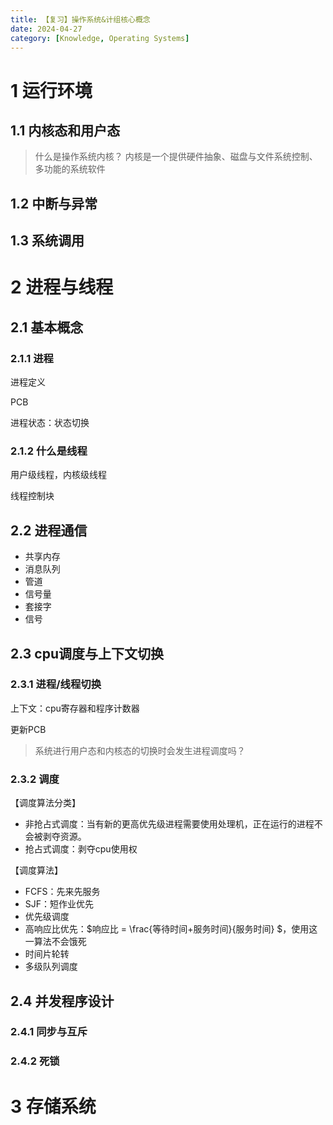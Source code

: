 ```yaml
---
title: 【复习】操作系统&计组核心概念
date: 2024-04-27
category: [Knowledge, Operating Systems]
---
```


# 1 运行环境

## 1.1 内核态和用户态
> 什么是操作系统内核？
> 内核是一个提供硬件抽象、磁盘与文件系统控制、多功能的系统软件


## 1.2 中断与异常

## 1.3 系统调用

# 2 进程与线程

## 2.1 基本概念

### 2.1.1 进程
进程定义

PCB

进程状态：状态切换

### 2.1.2 什么是线程

用户级线程，内核级线程

线程控制块

## 2.2 进程通信

- 共享内存
- 消息队列
- 管道
- 信号量
- 套接字
- 信号

## 2.3 cpu调度与上下文切换

### 2.3.1 进程/线程切换
上下文：cpu寄存器和程序计数器

更新PCB

> 系统进行用户态和内核态的切换时会发生进程调度吗？

### 2.3.2 调度
【调度算法分类】
- 非抢占式调度：当有新的更高优先级进程需要使用处理机，正在运行的进程不会被剥夺资源。
- 抢占式调度：剥夺cpu使用权

【调度算法】
- FCFS：先来先服务
- SJF：短作业优先
- 优先级调度
- 高响应比优先：$响应比 = \frac{等待时间+服务时间}{服务时间} $，使用这一算法不会饿死
- 时间片轮转
- 多级队列调度

## 2.4 并发程序设计

### 2.4.1 同步与互斥

### 2.4.2 死锁

# 3 存储系统